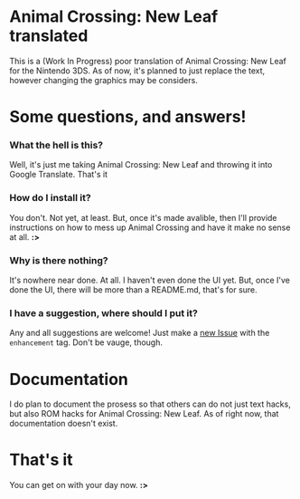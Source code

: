 # Animal Crossing: New Leaf translated
This is a (Work In Progress) poor translation of Animal Crossing: New Leaf for the Nintendo 3DS. As of now, it's planned to just replace the text, however changing the graphics may be considers.

# Some questions, and answers!

### What the hell is this?
Well, it's just me taking Animal Crossing: New Leaf and throwing it into Google Translate. That's it

### How do I install it?
You don't. Not yet, at least. But, once it's made avalible, then I'll provide instructions on how to mess up Animal Crossing and have it make no sense at all. **:>**

### Why is there nothing?
It's nowhere near done. At all. I haven't even done the UI yet. But, once I've done the UI, there will be more than a README.md, that's for sure.

### I have a suggestion, where should I put it?
Any and all suggestions are welcome! Just make a [new Issue](https://github.com/vilijur/acnl-translated/issues/new) with the `enhancement` tag. Don't be vauge, though.


# Documentation
I do plan to document the prosess so that others can do not just text hacks, but also ROM hacks for Animal Crossing: New Leaf. As of right now, that documentation doesn't exist.

# That's it
You can get on with your day now. **:>**
